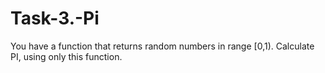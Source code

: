 # Task-3.-Pi


You have a function that returns random numbers in range [0,1).
Calculate PI, using only this function.
